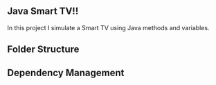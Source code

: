## Java Smart TV!!

In this project I simulate a Smart TV using Java methods and variables.

## Folder Structure



## Dependency Management

